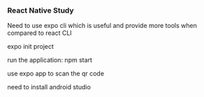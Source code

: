 ### React Native Study

Need to use expo cli which is useful and provide more tools when compared to react CLI

expo init project

run the application: npm start

use expo app to scan the qr code 

need to install android studio

